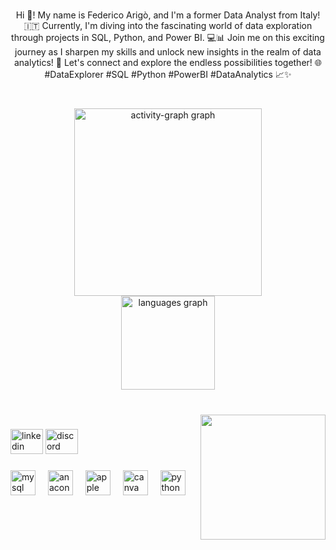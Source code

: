 <br clear="both">

<p align="center">
Hi 👋! My name is Federico Arigò, and I'm a former Data Analyst from Italy! 🇮🇹 Currently, I'm diving into the fascinating world of data exploration through projects in SQL, Python, and Power BI. 💻📊 Join me on this exciting journey as I sharpen my skills and unlock new insights in the realm of data analytics! 🚀 Let's connect and explore the endless possibilities together! 🌐 #DataExplorer #SQL #Python #PowerBI #DataAnalytics 📈✨</p>

###

<br clear="both">

<div align="center">
  <img src="https://github-readme-activity-graph.vercel.app/graph?username=FedericoArig&radius=16&theme=react&area=true&order=5" height="300" alt="activity-graph graph" /> <br>
  <img src="https://github-readme-stats.vercel.app/api/top-langs?username=FedericoArig&locale=en&hide_title=true&layout=compact&card_width=320&langs_count=5&theme=city_lights&hide_border=true&order=2" height="150" alt="languages graph"  />
</div>

###

<br clear="both">

<img align="right" height="200" src="https://media.giphy.com/media/C7yrmfAcGSLLvThkUw/giphy.gif"  />

###

<div align="left">
  <img src="https://raw.githubusercontent.com/maurodesouza/profile-readme-generator/master/src/assets/icons/social/linkedin/default.svg" width="52" height="40" alt="linkedin logo"  />
  <img src="https://raw.githubusercontent.com/maurodesouza/profile-readme-generator/master/src/assets/icons/social/discord/default.svg" width="52" height="40" alt="discord logo"  />
</div>

###

<div align="left">
  <img src="https://cdn.jsdelivr.net/gh/devicons/devicon/icons/mysql/mysql-original.svg" height="40" alt="mysql logo"  />
  <img width="12" />
  <img src="https://cdn.jsdelivr.net/gh/devicons/devicon/icons/anaconda/anaconda-original.svg" height="40" alt="anaconda logo"  />
  <img width="12" />
  <img src="https://cdn.jsdelivr.net/gh/devicons/devicon/icons/apple/apple-original.svg" height="40" alt="apple logo"  />
  <img width="12" />
  <img src="https://cdn.jsdelivr.net/gh/devicons/devicon/icons/canva/canva-original.svg" height="40" alt="canva logo"  />
  <img width="12" />
  <img src="https://cdn.jsdelivr.net/gh/devicons/devicon/icons/python/python-original.svg" height="40" alt="python logo"  />
</div>

###
